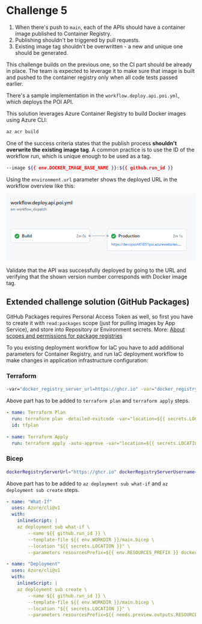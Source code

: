 # Challenge 5

1. When there's push to `main`, each of the APIs should have a container image published to Container Registry.
1. Publishing shouldn't be triggered by pull requests.
1. Existing image tag shouldn't be overwritten - a new and unique one should be generated.

This challenge builds on the previous one, so the CI part should be already in place. The team is expected to leverage it to make sure that image is built and pushed to the container registry only when all code tests passed earlier.

There's a sample implementation in the `workflow.deploy.api.poi.yml`, which deploys the POI API.

This solution leverages Azure Container Registry to build Docker images using Azure CLI:

```bash
az acr build
```

One of the success criteria states that the publish process **shouldn't overwrite the existing image tag**. A common practice is to use the ID of the workflow run, which is unique enough to be used as a tag.

```bash
--image ${{ env.DOCKER_IMAGE_BASE_NAME }}:${{ github.run_id }}
```

Using the `environment.url` parameter shows the deployed URL in the workflow overview like this:

![gh-ch5-workflow1](gh-ch5-workflow1.png)

Validate that the API was successfully deployed by going to the URL and verifying that the shown version number corresponds with Docker image tag.

## Extended challenge solution (GitHub Packages)

GitHub Packages requires Personal Access Token as well, so first you have to create it with `read:packages` scope (just for pulling images by App Service), and store into Repository or Environment secrets.
More: [About scopes and permissions for package registries](https://docs.github.com/en/packages/learn-github-packages/about-permissions-for-github-packages#about-scopes-and-permissions-for-package-registries)

To you existing deployment workflow for IaC you have to add additional parameters for Container Registry, and run IaC deployment workflow to make changes in application infrastructure configuration:

### Terraform

```bash
-var="docker_registry_server_url=https://ghcr.io" -var="docker_registry_server_username=ghcr" -var="docker_registry_server_password=${{ secrets.GHCR_READ_TOKEN }}"
```

Above part has to be added to `terraform plan` and `terraform apply` steps.

```yaml
- name: Terraform Plan
  run: terraform plan -detailed-exitcode -var="location=${{ secrets.LOCATION }}" -var="resources_prefix=${{ env.RESOURCES_PREFIX }}" -var="docker_registry_server_url=https://ghcr.io" -var="docker_registry_server_username=ghcr" -var="docker_registry_server_password=${{ secrets.GHCR_READ_TOKEN }}" || exit 0
  id: tfplan
```

```yaml
- name: Terraform Apply
  run: terraform apply -auto-approve -var="location=${{ secrets.LOCATION }}" -var="resources_prefix=${{ needs.preview.outputs.RESOURCES_PREFIX }}" -var="docker_registry_server_url=https://ghcr.io" -var="docker_registry_server_username=ghcr" -var="docker_registry_server_password=${{ secrets.GHCR_READ_TOKEN }}"
```

### Bicep

```bash
dockerRegistryServerUrl="https://ghcr.io" dockerRegistryServerUsername="ghcr" dockerRegistryServerPassword="${{ secrets.GHCR_READ_TOKEN }}"
```

Above part has to be added to `az deployment sub what-if` and `az deployment sub create` steps.

```yaml
- name: "What-If"
  uses: Azure/cli@v1
  with:
    inlineScript: |
    az deployment sub what-if \
        --name ${{ github.run_id }} \
        --template-file ${{ env.WORKDIR }}/main.bicep \
        --location "${{ secrets.LOCATION }}" \
        --parameters resourcesPrefix=${{ env.RESOURCES_PREFIX }} dockerRegistryServerUrl="https://ghcr.io" dockerRegistryServerUsername="ghcr" dockerRegistryServerPassword="${{ secrets.GHCR_READ_TOKEN }}"
```

```yaml
- name: "Deployment"
  uses: Azure/cli@v1
  with:
    inlineScript: |
    az deployment sub create \
        --name ${{ github.run_id }} \
        --template-file ${{ env.WORKDIR }}/main.bicep \
        --location "${{ secrets.LOCATION }}" \
        --parameters resourcesPrefix=${{ needs.preview.outputs.RESOURCES_PREFIX }} dockerRegistryServerUrl="https://ghcr.io" dockerRegistryServerUsername="ghcr" dockerRegistryServerPassword="${{ secrets.GHCR_READ_TOKEN }}"
```
